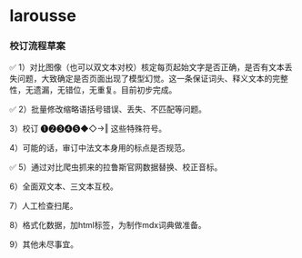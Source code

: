 # larousse


### 校订流程草案

✅ 1）对比图像（也可以双文本对校）核定每页起始文字是否正确，是否有文本丢失问题，大致确定是否页面出现了模型幻觉。这一条保证词头、释义文本的完整性，无遗漏，无错位，无重复。目前初步完成。

✅ 2）批量修改缩略语括号错误、丢失、不匹配等问题。

3）校订 ❶❷❸❹❺◆◇→‖ 这些特殊符号。

4）可能的话，审订中法文本身用的标点是否规范。

✅ 5）通过对比爬虫抓来的拉鲁斯官网数据替换、校正音标。

6）全面双文本、三文本互校。

7）人工检查扫尾。

8）格式化数据，加html标签，为制作mdx词典做准备。

9）其他未尽事宜。